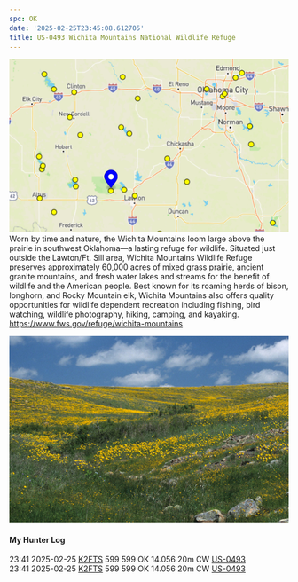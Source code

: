 ```yaml
---
spc: OK
date: '2025-02-25T23:45:08.612705'
title: US-0493 Wichita Mountains National Wildlife Refuge
---
```


![pasted_image.png](/static/pasted_image_0131.png)
Worn by time and nature, the Wichita Mountains loom large above the prairie in southwest Oklahoma—a lasting refuge for wildlife. Situated just outside the Lawton/Ft. Sill area, Wichita Mountains Wildlife Refuge preserves approximately 60,000 acres of mixed grass prairie, ancient granite mountains, and fresh water lakes and streams for the benefit of wildlife and the American people. Best known for its roaming herds of bison, longhorn, and Rocky Mountain elk, Wichita Mountains also offers quality opportunities for wildlife dependent recreation including fishing, bird watching, wildlife photography, hiking, camping, and kayaking.
https://www.fws.gov/refuge/wichita-mountains

![pasted_image001.png](/static/pasted_image001_0113.png)


#### My Hunter Log
23:41    2025-02-25    [K2FTS](https://qrz.com/db/K2FTS)    599    599    OK    14.056    20m    CW    [US-0493](https://pota.app/#/park/US-0493)
<BR>23:41	2025-02-25	[K2FTS](https://qrz.com/db/K2FTS)	599	599	OK	14.056	20m	CW	[US-0493](https://pota.app/#/park/US-0493)